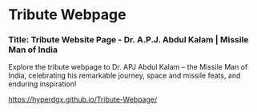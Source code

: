 # Tribute Webpage

### Title: Tribute Website Page - Dr. A.P.J. Abdul Kalam | Missile Man of India

Explore the tribute webpage to Dr. APJ Abdul Kalam – the Missile Man of India, celebrating his remarkable journey, space and missile feats, and enduring inspiration!

<a href="https://hyperdgx.github.io/Tribute-Webpage/">https://hyperdgx.github.io/Tribute-Webpage/</a>
